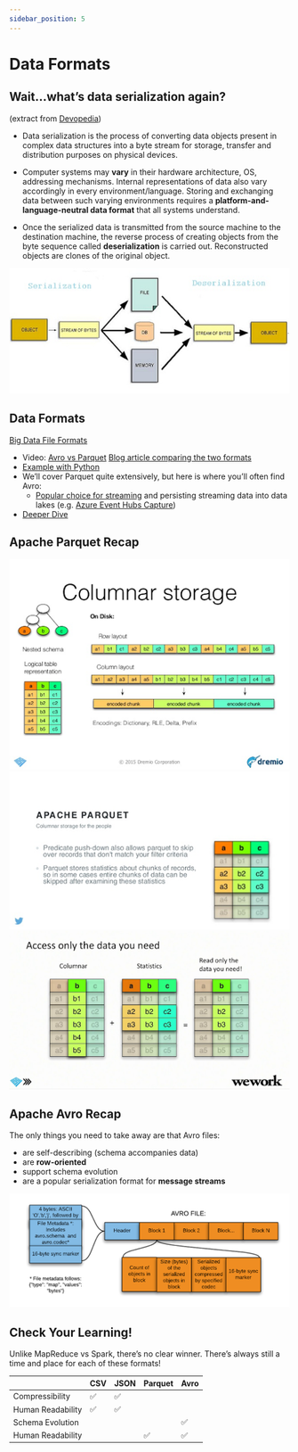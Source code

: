```yaml
---
sidebar_position: 5
---
```


# Data Formats
## Wait...what’s data serialization again?
(extract from [Devopedia](https://devopedia.org/data-serialization))

* Data serialization is the process of converting data objects present in complex data structures into a byte stream for storage, transfer and distribution purposes on physical devices.

* Computer systems may **vary** in their hardware architecture, OS, addressing mechanisms. Internal representations of data also vary accordingly in every environment/language. Storing and exchanging data between such varying environments requires a **platform-and-language-neutral data format** that all systems understand.

* Once the serialized data is transmitted from the source machine to the destination machine, the reverse process of creating objects from the byte sequence called **deserialization** is carried out. Reconstructed objects are clones of the original object.

![data-serialisation.png](./assets/data-serialisation.png)

## Data Formats
[Big Data File Formats](https://luminousmen.com/post/big-data-file-formats)


* Video: [Avro vs Parquet](https://www.youtube.com/watch?v=jKfKmBdPuT4)
[Blog article comparing the two formats](https://www.datanami.com/2018/05/16/big-data-file-formats-demystified/#:~:text=The%20biggest%20difference%20between%20ORC,in%20a%20row%2Dbased%20format.&text=While%20column%2Doriented%20stores%20like,might%20be%20the%20better%20choice.)
* [Example with Python](https://www.confessionsofadataguy.com/big-data-file-showdown-avro-vs-parquet-with-python/)
* We’ll cover Parquet quite extensively, but here is where you’ll often find Avro:
  * [Popular choice for streaming](https://www.confluent.io/blog/avro-kafka-data/) and persisting streaming data into data lakes (e.g. [Azure Event Hubs Capture](https://docs.microsoft.com/en-us/azure/event-hubs/event-hubs-capture-overview#exploring-the-captured-files-and-working-with-avro))
* [Deeper Dive](https://www.youtube.com/watch?v=1j8SdS7s_NY&ab_channel=Databricks)

## Apache Parquet Recap
![parquet-columnar-storage.png](./assets/parquet-columnar-storage.png)
![parquet-columnar-storage-for-the-people.png](./assets/parquet-columnar-storage-for-the-people.png)
![parquet-access-only-data-you-need.png](./assets/parquet-access-only-data-you-need.png)

## Apache Avro Recap
The only things you need to take away are that Avro files:
* are self-describing (schema accompanies data)
* are **row-oriented**
* support schema evolution
* are a popular serialization format for **message streams**

![avro-recap.png](./assets/avro-recap.png)

## Check Your Learning!
Unlike MapReduce vs Spark, there’s no clear winner.
There’s always still a time and place for each of these formats!

| | CSV | JSON | Parquet | Avro |
| --- | --- | --- | --- | --- |
|Compressibility | :white_check_mark: | :white_check_mark: | | |
|Human Readability | :white_check_mark: | :white_check_mark: | | |
|Schema Evolution | | | | :white_check_mark: |
|Human Readability | | | :white_check_mark: | :white_check_mark: |